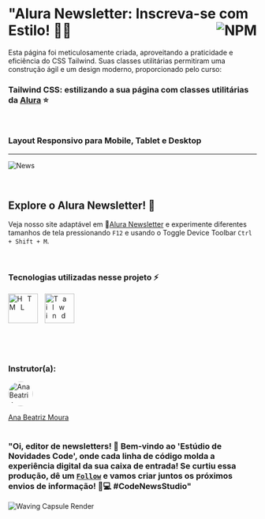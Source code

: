 # "Alura Newsletter: Inscreva-se com Estilo! 📨✨ <a href="https://github.com/Rodolfo-Sampaio/projeto-alura-newsletter/blob/main/LICENSE"><img src="https://img.shields.io/npm/l/react" alt="NPM" align="right"></a>

Esta página foi meticulosamente criada, aproveitando a praticidade e eficiência do CSS Tailwind. Suas classes utilitárias permitiram uma construção ágil e um design moderno,  proporcionado pelo curso:
### Tailwind CSS: estilizando a sua página com classes utilitárias da [Alura](https://cursos.alura.com.br/course/tailwind-css-estilizando-pagina-classes-utilitarias) ⭐

<br>

### Layout Responsivo para Mobile, Tablet e Desktop
___
![News](https://github.com/Rodolfo-Sampaio/projeto-alura-newsletter/assets/96917363/6b0019aa-5321-4a59-a883-772b60e182cc)




<br>

##  Explore o Alura Newsletter! 👀

Veja nosso site adaptável em 🚩[Alura Newsletter](https://projeto-alura-newsletter-nu.vercel.app/) e experimente diferentes tamanhos de tela pressionando `F12` e usando o Toggle Device Toolbar `Ctrl + Shift + M`.


<br>

### Tecnologias utilizadas nesse projeto ⚡
<span style="letter-spacing: 10px">
   <img src="https://skillicons.dev/icons?i=html" title="HTML" width="60px"/>
   <img src="https://skillicons.dev/icons?i=tailwind" title="Tailwind" width="60px"/>
</span>

#

<br>

### Instrutor(a):

<a href="https://github.com/beatrizmouradev">
  <img src="https://avatars.githubusercontent.com/u/76708357?v=4" alt="Ana Beatriz Moura" style="border-radius: 50%; width: 50px; height: 50px;">
</a>

[Ana Beatriz Moura](https://github.com/beatrizmouradev)
<br>
<br>


### "Oi, editor de newsletters! 📰 Bem-vindo ao 'Estúdio de Novidades Code', onde cada linha de código molda a experiência digital da sua caixa de entrada! Se curtiu essa produção, dê um [`Follow`](https://github.com/Rodolfo-Sampaio) e vamos criar juntos os próximos envios de informação! 🚀💻 #CodeNewsStudio"

<img src="https://capsule-render.vercel.app/api?type=waving&color=87CEFA&height=100&section=footer" alt="Waving Capsule Render">

